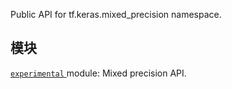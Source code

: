 Public API for tf.keras.mixed_precision namespace.

## 模块
[ `experimental` ](https://tensorflow.google.cn/api_docs/python/tf/compat/v2/keras/mixed_precision/experimental) module: Mixed precision API.

